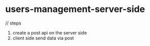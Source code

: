 # users-management-server-side


// steps

1. create a post api on the server side 
2. client side send data via post 